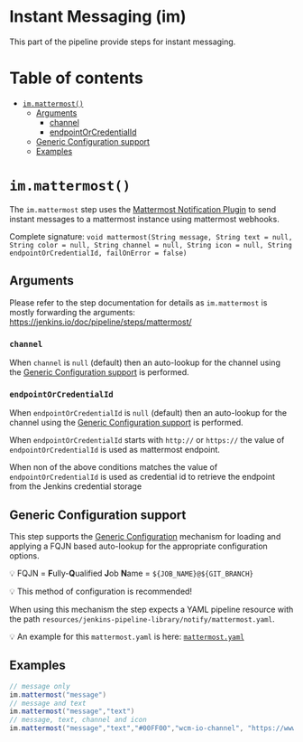 # Instant Messaging (im)

This part of the pipeline provide steps for instant messaging.

# Table of contents

* [`im.mattermost()`](#immattermost)
  * [Arguments](#arguments)
    * [channel](#channel)
    * [endpointOrCredentialId](#endpointorcredentialid)
  * [Generic Configuration support](#generic-configuration-support)
  * [Examples](#examples)

# `im.mattermost()`

The `im.mattermost` step uses the
[Mattermost Notification Plugin](https://plugins.jenkins.io/mattermost)
to send instant messages to a mattermost instance using mattermost
webhooks.

Complete signature: `void mattermost(String message, String text = null, String color = null, String channel = null, String icon = null, String endpointOrCredentialId, failOnError = false)`

## Arguments

Please refer to the step documentation for details as `im.mattermost` is
mostly forwarding the arguments:
https://jenkins.io/doc/pipeline/steps/mattermost/

### `channel`

When `channel` is `null` (default) then an auto-lookup for the channel
using the
[Generic Configuration support](#generic-configuration-support) is
performed.

### `endpointOrCredentialId`

When `endpointOrCredentialId` is `null` (default) then an auto-lookup for the channel
using the
[Generic Configuration support](#generic-configuration-support) is
performed.

When `endpointOrCredentialId` starts with `http://` or `https://` the
value of `endpointOrCredentialId` is used as mattermost endpoint.

When non of the above conditions matches the value of
`endpointOrCredentialId` is used as credential id to retrieve the
endpoint from the Jenkins credential storage

## Generic Configuration support

This step supports the [Generic Configuration](../docs/generic-config.md)
mechanism for loading and applying a FQJN based auto-lookup for the
appropriate configuration options.

:bulb: FQJN = **F**ully-**Q**ualified **J**ob **N**ame =
`${JOB_NAME}@${GIT_BRANCH}`

:bulb: This method of configuration is recommended!

When using this mechanism the step expects a YAML pipeline resource with
the path `resources/jenkins-pipeline-library/notify/mattermost.yaml`.

:bulb: An example for this `mattermost.yaml` is here: [`mattermost.yaml`](../test/resources/jenkins-pipeline-library/config/notify/mattermost.yaml)

## Examples

```groovy
// message only 
im.mattermost("message")
// message and text
im.mattermost("message","text")
// message, text, channel and icon
im.mattermost("message","text","#00FF00","wcm-io-channel", "https://www.mattermost.org/wp-content/uploads/2016/04/icon.png")
```